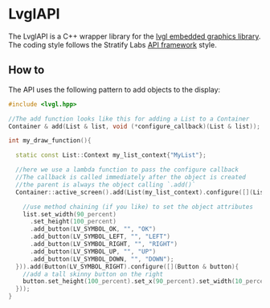 # LvglAPI

The LvglAPI is a C++ wrapper library for the [lvgl embedded graphics library](https://lvgl.io/). The coding style follows the Stratify Labs [API framework](https://github.com/StratifyLabs/API) style.

## How to

The API uses the following pattern to add objects to the display:

```c++
#include <lvgl.hpp>

//The add function looks like this for adding a List to a Container
Container & add(List & list, void (*configure_callback)(List & list));

int my_draw_function(){

  static const List::Context my_list_context{"MyList"};

  //here we use a lambda function to pass the configure callback
  //The callback is called immediately after the object is created
  //the parent is always the object calling `.add()`
  Container::active_screen().add(List(my_list_context).configure([](List & list){

    //use method chaining (if you like) to set the object attributes
    list.set_width(90_percent)
      .set_height(100_percent)
      .add_button(LV_SYMBOL_OK, "", "OK")
      .add_button(LV_SYMBOL_LEFT, "", "LEFT")
      .add_button(LV_SYMBOL_RIGHT, "", "RIGHT")
      .add_button(LV_SYMBOL_UP, "", "UP")
      .add_button(LV_SYMBOL_DOWN, "", "DOWN");
  })).add(Button(LV_SYMBOL_RIGHT).configure([](Button & button){
    //add a tall skinny button on the right
    button.set_height(100_percent).set_x(90_percent).set_width(10_percent).add_label();
  }));
}
```
